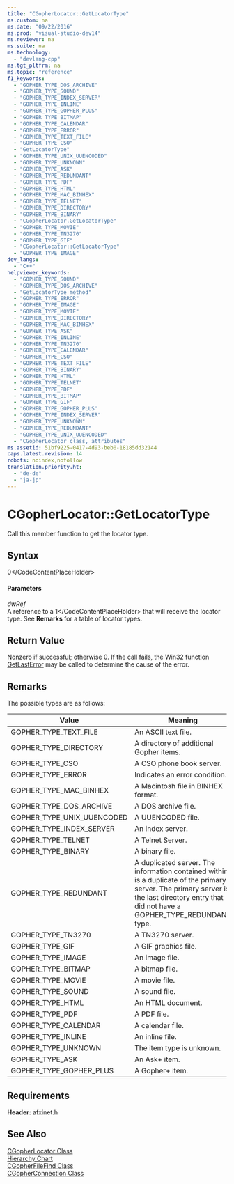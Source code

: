 ```yaml
---
title: "CGopherLocator::GetLocatorType"
ms.custom: na
ms.date: "09/22/2016"
ms.prod: "visual-studio-dev14"
ms.reviewer: na
ms.suite: na
ms.technology: 
  - "devlang-cpp"
ms.tgt_pltfrm: na
ms.topic: "reference"
f1_keywords: 
  - "GOPHER_TYPE_DOS_ARCHIVE"
  - "GOPHER_TYPE_SOUND"
  - "GOPHER_TYPE_INDEX_SERVER"
  - "GOPHER_TYPE_INLINE"
  - "GOPHER_TYPE_GOPHER_PLUS"
  - "GOPHER_TYPE_BITMAP"
  - "GOPHER_TYPE_CALENDAR"
  - "GOPHER_TYPE_ERROR"
  - "GOPHER_TYPE_TEXT_FILE"
  - "GOPHER_TYPE_CSO"
  - "GetLocatorType"
  - "GOPHER_TYPE_UNIX_UUENCODED"
  - "GOPHER_TYPE_UNKNOWN"
  - "GOPHER_TYPE_ASK"
  - "GOPHER_TYPE_REDUNDANT"
  - "GOPHER_TYPE_PDF"
  - "GOPHER_TYPE_HTML"
  - "GOPHER_TYPE_MAC_BINHEX"
  - "GOPHER_TYPE_TELNET"
  - "GOPHER_TYPE_DIRECTORY"
  - "GOPHER_TYPE_BINARY"
  - "CGopherLocator.GetLocatorType"
  - "GOPHER_TYPE_MOVIE"
  - "GOPHER_TYPE_TN3270"
  - "GOPHER_TYPE_GIF"
  - "CGopherLocator::GetLocatorType"
  - "GOPHER_TYPE_IMAGE"
dev_langs: 
  - "C++"
helpviewer_keywords: 
  - "GOPHER_TYPE_SOUND"
  - "GOPHER_TYPE_DOS_ARCHIVE"
  - "GetLocatorType method"
  - "GOPHER_TYPE_ERROR"
  - "GOPHER_TYPE_IMAGE"
  - "GOPHER_TYPE_MOVIE"
  - "GOPHER_TYPE_DIRECTORY"
  - "GOPHER_TYPE_MAC_BINHEX"
  - "GOPHER_TYPE_ASK"
  - "GOPHER_TYPE_INLINE"
  - "GOPHER_TYPE_TN3270"
  - "GOPHER_TYPE_CALENDAR"
  - "GOPHER_TYPE_CSO"
  - "GOPHER_TYPE_TEXT_FILE"
  - "GOPHER_TYPE_BINARY"
  - "GOPHER_TYPE_HTML"
  - "GOPHER_TYPE_TELNET"
  - "GOPHER_TYPE_PDF"
  - "GOPHER_TYPE_BITMAP"
  - "GOPHER_TYPE_GIF"
  - "GOPHER_TYPE_GOPHER_PLUS"
  - "GOPHER_TYPE_INDEX_SERVER"
  - "GOPHER_TYPE_UNKNOWN"
  - "GOPHER_TYPE_REDUNDANT"
  - "GOPHER_TYPE_UNIX_UUENCODED"
  - "CGopherLocator class, attributes"
ms.assetid: 51bf9225-0417-4d93-beb0-18185dd32144
caps.latest.revision: 14
robots: noindex,nofollow
translation.priority.ht: 
  - "de-de"
  - "ja-jp"
---
```

# CGopherLocator::GetLocatorType
Call this member function to get the locator type.  
  
## Syntax  
  
<CodeContentPlaceHolder>0\</CodeContentPlaceHolder>  
#### Parameters  
 *dwRef*  
 A reference to a <CodeContentPlaceHolder>1\</CodeContentPlaceHolder> that will receive the locator type. See **Remarks** for a table of locator types.  
  
## Return Value  
 Nonzero if successful; otherwise 0. If the call fails, the Win32 function [GetLastError](http://msdn.microsoft.com/library/windows/desktop/ms679360) may be called to determine the cause of the error.  
  
## Remarks  
 The possible types are as follows:  
  
|Value|Meaning|  
|-----------|-------------|  
|GOPHER_TYPE_TEXT_FILE|An ASCII text file.|  
|GOPHER_TYPE_DIRECTORY|A directory of additional Gopher items.|  
|GOPHER_TYPE_CSO|A CSO phone book server.|  
|GOPHER_TYPE_ERROR|Indicates an error condition.|  
|GOPHER_TYPE_MAC_BINHEX|A Macintosh file in BINHEX format.|  
|GOPHER_TYPE_DOS_ARCHIVE|A DOS archive file.|  
|GOPHER_TYPE_UNIX_UUENCODED|A UUENCODED file.|  
|GOPHER_TYPE_INDEX_SERVER|An index server.|  
|GOPHER_TYPE_TELNET|A Telnet Server.|  
|GOPHER_TYPE_BINARY|A binary file.|  
|GOPHER_TYPE_REDUNDANT|A duplicated server. The information contained within is a duplicate of the primary server. The primary server is the last directory entry that did not have a GOPHER_TYPE_REDUNDANT type.|  
|GOPHER_TYPE_TN3270|A TN3270 server.|  
|GOPHER_TYPE_GIF|A GIF graphics file.|  
|GOPHER_TYPE_IMAGE|An image file.|  
|GOPHER_TYPE_BITMAP|A bitmap file.|  
|GOPHER_TYPE_MOVIE|A movie file.|  
|GOPHER_TYPE_SOUND|A sound file.|  
|GOPHER_TYPE_HTML|An HTML document.|  
|GOPHER_TYPE_PDF|A PDF file.|  
|GOPHER_TYPE_CALENDAR|A calendar file.|  
|GOPHER_TYPE_INLINE|An inline file.|  
|GOPHER_TYPE_UNKNOWN|The item type is unknown.|  
|GOPHER_TYPE_ASK|An Ask+ item.|  
|GOPHER_TYPE_GOPHER_PLUS|A Gopher+ item.|  
  
## Requirements  
 **Header:** afxinet.h  
  
## See Also  
 [CGopherLocator Class](../vs140/cgopherlocator-class.md)   
 [Hierarchy Chart](../vs140/hierarchy-chart.md)   
 [CGopherFileFind Class](../vs140/cgopherfilefind-class.md)   
 [CGopherConnection Class](../vs140/cgopherconnection-class.md)